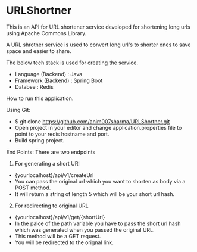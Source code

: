 # URLShortner
This is an API for URL shortener service developed for shortening long urls using Apache Commons Library.

A URL shrotner service is used to convert long url's to shorter ones to save space and easier to share.

The below tech stack is used for creating the service.

- Language (Backend) : Java
- Framework (Backend) : Spring Boot
- Databse : Redis

How to run this application.

Using Git:
- $ git clone https://github.com/anim007sharma/URLShortner.git
- Open project in your editor and change application.properties file to point to your redis hostname and port.
- Build spring project.


End Points:
There are two endpoints
1. For generating a short URl
- {yourlocalhost}/api/v1/createUrl
- You can pass the original url which you want to shorten as body via a POST method.
- It will return a string of length 5 which will be your short url hash.

2. For redirecting to original URL
- {yourlocalhost}/api/v1/get/{shortUrl}
- In the palce of the path variable you have to pass the short url hash which was generated when you passed the original URL.
- This method will be a GET request.
- You will be redirected to the orignal link.
